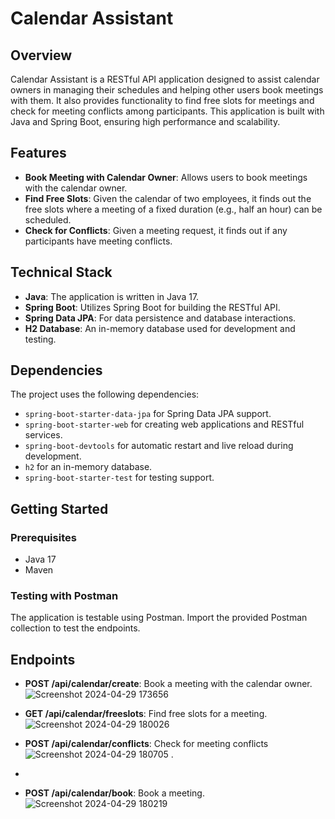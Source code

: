 # Calendar Assistant

## Overview

Calendar Assistant is a RESTful API application designed to assist calendar owners in managing their schedules and helping other users book meetings with them. It also provides functionality to find free slots for meetings and check for meeting conflicts among participants. This application is built with Java and Spring Boot, ensuring high performance and scalability.

## Features

- **Book Meeting with Calendar Owner**: Allows users to book meetings with the calendar owner.
- **Find Free Slots**: Given the calendar of two employees, it finds out the free slots where a meeting of a fixed duration (e.g., half an hour) can be scheduled.
- **Check for Conflicts**: Given a meeting request, it finds out if any participants have meeting conflicts.

## Technical Stack

- **Java**: The application is written in Java 17.
- **Spring Boot**: Utilizes Spring Boot for building the RESTful API.
- **Spring Data JPA**: For data persistence and database interactions.
- **H2 Database**: An in-memory database used for development and testing.

## Dependencies

The project uses the following dependencies:

- `spring-boot-starter-data-jpa` for Spring Data JPA support.
- `spring-boot-starter-web` for creating web applications and RESTful services.
- `spring-boot-devtools` for automatic restart and live reload during development.
- `h2` for an in-memory database.
- `spring-boot-starter-test` for testing support.

## Getting Started

### Prerequisites

- Java 17
- Maven

### Testing with Postman

The application is testable using Postman. Import the provided Postman collection to test the endpoints.

## Endpoints

- **POST /api/calendar/create**: Book a meeting with the calendar owner.
![Screenshot 2024-04-29 173656](https://github.com/PallaviRIyer/calendar-assistant/assets/79352525/9c57beca-910d-4cb3-8775-b935e0c2453e)

- **GET /api/calendar/freeslots**: Find free slots for a meeting.![Screenshot 2024-04-29 180026](https://github.com/PallaviRIyer/calendar-assistant/assets/79352525/69cf4a42-2f24-4934-acf9-acce1ef5f4f7)

- **POST /api/calendar/conflicts**: Check for meeting conflicts![Screenshot 2024-04-29 180705](https://github.com/PallaviRIyer/calendar-assistant/assets/79352525/de6845f1-0332-4cfc-824b-93661903b8df)
.
- 
- **POST /api/calendar/book**: Book a meeting.
![Screenshot 2024-04-29 180219](https://github.com/PallaviRIyer/calendar-assistant/assets/79352525/95de4252-9998-454e-a8d0-723bee19051b)

